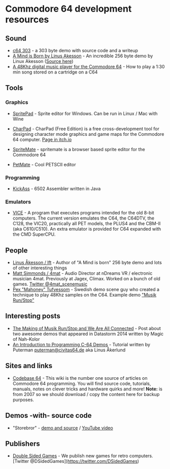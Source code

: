 # Commodore 64 development resources

## Sound

- [c64 303](http://4matprojects.blogspot.com/2020/03/c64-303.html) - a 303 byte demo with source code and a writeup
- [A Mind is Born by Linus Akesson](https://linusakesson.net/scene/a-mind-is-born/index.php) - An incredible 256 byte demo by Linux Akesson ([Source here](https://gist.github.com/cesarmiquel/64d3000515900d24a43b4c813ce9cd99))
- [A 48Khz digital music player for the Commodore 64](http://brokenbytes.blogspot.com/2018/03/a-48khz-digital-music-player-for.html) - How to play a 1:30 min song stored on a cartridge on a C64

## Tools

### Graphics
- [SpritePad](http://www.subchristsoftware.com/spritepad/index.htm) - Sprite editor for Windows. Can be run in Linux / Mac with Wine
- [CharPad](http://www.subchristsoftware.com/charpadfree/index.htm) - CharPad (Free Edition) is a free cross-development tool for designing character mode graphics and game maps for the Commodore 64 computer. [Page in itch.io](https://subchristsoftware.itch.io/charpad-free-edition)
- [SpriteMate](https://github.com/Esshahn/spritemate) - spritemate is a browser based sprite editor for the Commodore 64

- [PetMate](https://nurpax.github.io/petmate/) - Cool PETSCII editor

### Programming
- [KickAss](http://theweb.dk/KickAssembler) - 6502 Assembler written in Java

### Emulators
- [VICE](http://vice-emu.sourceforge.net/) - A program that executes programs intended for the old 8-bit computers. The current version emulates the C64, the C64DTV, the C128, the VIC20, practically all PET models, the PLUS4 and the CBM-II (aka C610/C510). An extra emulator is provided for C64 expanded with the CMD SuperCPU.



## People

- [Linus Åkesson / lft](https://linusakesson.net/index.php) - Author of "A Mind is born" 256 byte demo and lots of other interesting things
- [Matt Simmonds / 4mat](http://4matprojects.blogspot.com/) - Audio Director at nDreams VR / electronic musician 4mat.  Previously at Jagex, Climax.  Worked on a bunch of old games. [Twitter @4mat_scenemusic](https://twitter.com/4mat_scenemusic)
- [Pex "Mahoney" Tufvessom](https://livet.se/mahoney/) - Swedish demo scene guy who created a technique to play 48Khz samples on the C64. Example demo ["Musik Run/Stop"](https://csdb.dk/release/?id=129090)

## Interesting posts

- [The Making of Musik Run/Stop and We Are All Connected](http://hugi.scene.org/online/hugi38/hugi%2038%20-%20demoscene%20reports%20magic%20the%20making%20of%20musik%20run%20stop.htm) - Post about two awesome demos that appeared in Datastorm 2014 written by Magic of Nah-Kolor
- [An Introduction to Programming C-64 Demos](http://www.antimon.org/code/Linus/) - Tutorial written by Puterman <puterman@civitas64.de> aka Linus Åkerlund


## Sites and links

- [Codebase 64](https://codebase64.org/doku.php) - This wiki is the number one source of articles on Commodore 64 programming. You will find source code, tutorials, manuals, notes on clever tricks and hardware quirks and more! **Note:** is from 2007 so we should download / copy the content here for backup purposes.

## Demos -with- source code

- "Storebror" - [demo and source](https://livet.se/mahoney/c64-files/Storebror_by_Pex_Mahoney_Tufvesson.zip) / [YouTube video](https://www.youtube.com/watch?v=LAE9B1k5YMQ)

## Publishers

- [Double Sided Games](https://doublesidedgames.com/) - We publish new games for retro computers. [Twitter @DSidedGames])https://twitter.com/DSidedGames)
